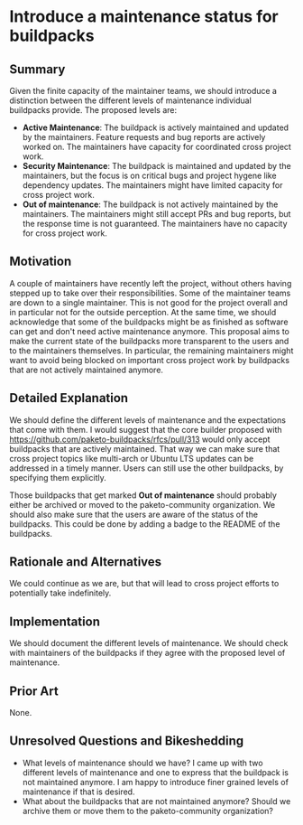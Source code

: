 # Introduce a maintenance status for buildpacks

## Summary

Given the finite capacity of the maintainer teams, we should introduce a distinction between the different levels of maintenance individual buildpacks provide.
The proposed levels are:
- **Active Maintenance**: The buildpack is actively maintained and updated by the maintainers. Feature requests and bug reports are actively worked on. The maintainers have capacity for coordinated cross project work.
- **Security Maintenance**: The buildpack is maintained and updated by the maintainers, but the focus is on critical bugs and project hygene like dependency updates. The maintainers might have limited capacity for cross project work.
- **Out of maintenance**: The buildpack is not actively maintained by the maintainers. The maintainers might still accept PRs and bug reports, but the response time is not guaranteed. The maintainers have no capacity for cross project work.

## Motivation

A couple of maintainers have recently left the project, without others having stepped up to take over their responsibilities. Some of the maintainer teams are down to a single maintainer. This is not good for the project overall and in particular not for the outside perception. At the same time, we should acknowledge that some of the buildpacks might be as finished as software can get and don't need active maintenance anymore. This proposal aims to make the current state of the buildpacks more transparent to the users and to the maintainers themselves. In particular, the remaining maintainers might want to avoid being blocked on important cross project work by buildpacks that are not actively maintained anymore.

## Detailed Explanation

We should define the different levels of maintenance and the expectations that come with them.
I would suggest that the core builder proposed with https://github.com/paketo-buildpacks/rfcs/pull/313 would only accept buildpacks that are actively maintained. That way we can make sure that cross project topics like multi-arch or Ubuntu LTS updates can be addressed in a timely manner. Users can still use the other buildpacks, by specifying them explicitly.

Those buildpacks that get marked **Out of maintenance** should probably either be archived or moved to the paketo-community organization. We should also make sure that the users are aware of the status of the buildpacks. This could be done by adding a badge to the README of the buildpacks.

## Rationale and Alternatives

We could continue as we are, but that will lead to cross project efforts to potentially take indefinitely.

## Implementation

We should document the different levels of maintenance.
We should check with maintainers of the buildpacks if they agree with the proposed level of maintenance.

## Prior Art

None.

## Unresolved Questions and Bikeshedding

- What levels of maintenance should we have? I came up with two different levels of maintenance and one to express that the buildpack is not maintained anymore. I am happy to introduce finer grained levels of maintenance if that is desired.
- What about the buildpacks that are not maintained anymore? Should we archive them or move them to the paketo-community organization?
